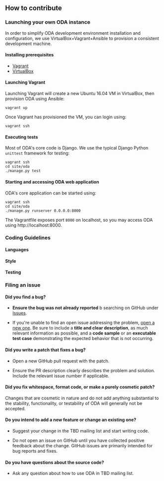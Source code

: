 ## How to contribute

### Launching your own ODA instance

In order to simplify ODA development environment installation and configuration,
we use VirtualBox+Vagrant+Ansible to provision a consistent development machine.

#### Installing prerequisites

* [Vagrant](https://www.vagrantup.com/downloads.html)
* [VirtualBox](https://www.virtualbox.org/wiki/Downloads)

#### Launching Vagrant

Launching Vagrant will create a new Ubuntu 16.04 VM in VirtualBox, then
provision ODA using Ansible:
```
vagrant up
```
Once Vagrant has provisioned the VM, you can login using:
```
vagrant ssh
```

#### Executing tests

Most of ODA's core code is Django.  We use the typical Django Python `unittest`
framework for testing:
```
vagrant ssh
cd site/oda
./manage.py test
```

#### Starting and accessing ODA web application

ODA's core application can be started using:
```
vagrant ssh
cd site/oda
./manage.py runserver 0.0.0.0:8000
```
The Vagrantfile exposes port `8000` on localhost, so you may access ODA using
http://localhost:8000. 

### Coding Guidelines

#### Languages
#### Style
#### Testing

### Filing an issue

#### **Did you find a bug?**

* **Ensure the bug was not already reported** b searching on GitHub under
  [Issues](https://github.com/syscall7/oda/issues).

* If you're unable to find an open issue addressing the problem, [open a new
  one](https://github.com/syscall7/oda/issues/new). Be sure to include a **title
  and clear description**, as much relevant information as possible, and a
  **code sample** or an **executable test case** demonstrating the expected
  behavior that is not occurring.

#### **Did you write a patch that fixes a bug?**

* Open a new GitHub pull request with the patch.

* Ensure the PR description clearly describes the problem and solution. Include
  the relevant issue number if applicable.

#### **Did you fix whitespace, format code, or make a purely cosmetic patch?**

Changes that are cosmetic in nature and do not add anything substantial to the
stability, functionality, or testability of ODA will generally not be accepted.

#### **Do you intend to add a new feature or change an existing one?**

* Suggest your change in the TBD mailing list and start writing code.

* Do not open an issue on GitHub until you have collected positive feedback about the change. GitHub issues are primarily intended for bug reports and fixes.

#### **Do you have questions about the source code?**

* Ask any question about how to use ODA in TBD mailing list.
